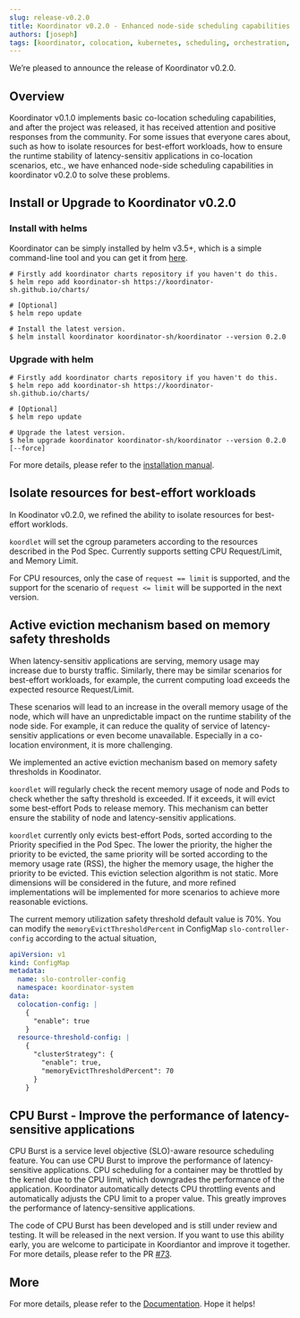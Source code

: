 ```yaml
---
slug: release-v0.2.0
title: Koordinator v0.2.0 - Enhanced node-side scheduling capabilities
authors: [joseph]
tags: [koordinator, colocation, kubernetes, scheduling, orchestration, release]
---
```



We’re pleased to announce the release of Koordinator v0.2.0.

## Overview

Koordinator v0.1.0 implements basic co-location scheduling capabilities, and after the project was released, it has received attention and positive responses from the community.
For some issues that everyone cares about, such as how to isolate resources for best-effort workloads, how to ensure the runtime stability of latency-sensitiv applications in co-location scenarios, etc., we have enhanced node-side scheduling capabilities in koordinator v0.2.0 to solve these problems.

## Install or Upgrade to Koordinator v0.2.0

### Install with helms

Koordinator can be simply installed by helm v3.5+, which is a simple command-line tool and you can get it from [here](https://github.com/helm/helm/releases).

```shell
# Firstly add koordinator charts repository if you haven't do this.
$ helm repo add koordinator-sh https://koordinator-sh.github.io/charts/

# [Optional]
$ helm repo update

# Install the latest version.
$ helm install koordinator koordinator-sh/koordinator --version 0.2.0
```

### Upgrade with helm

```shell
# Firstly add koordinator charts repository if you haven't do this.
$ helm repo add koordinator-sh https://koordinator-sh.github.io/charts/

# [Optional]
$ helm repo update

# Upgrade the latest version.
$ helm upgrade koordinator koordinator-sh/koordinator --version 0.2.0 [--force]
```

For more details, please refer to the [installation manual](/docs/installation).

## Isolate resources for best-effort workloads

In Koodinator v0.2.0, we refined the ability to isolate resources for best-effort worklods. 

`koordlet` will set the cgroup parameters according to the resources described in the Pod Spec. Currently supports setting CPU Request/Limit, and Memory Limit.

For CPU resources, only the case of `request == limit` is supported, and the support for the scenario of `request <= limit` will be supported in the next version.

## Active eviction mechanism based on memory safety thresholds

When latency-sensitiv applications are serving, memory usage may increase due to bursty traffic. Similarly, there may be similar scenarios for best-effort workloads, for example, the current computing load exceeds the expected resource Request/Limit. 

These scenarios will lead to an increase in the overall memory usage of the node, which will have an unpredictable impact on the runtime stability of the node side. For example, it can reduce the quality of service of latency-sensitiv applications or even become unavailable. Especially in a co-location environment, it is more challenging.

We implemented an active eviction mechanism based on memory safety thresholds in Koodinator. 

`koordlet` will regularly check the recent memory usage of node and Pods to check whether the safty threshold is exceeded. If it exceeds, it will evict some best-effort Pods to release memory. This mechanism can better ensure the stability of node and latency-sensitiv applications.

`koordlet` currently only evicts best-effort Pods, sorted according to the Priority specified in the Pod Spec. The lower the priority, the higher the priority to be evicted, the same priority will be sorted according to the memory usage rate (RSS), the higher the memory usage, the higher the priority to be evicted. This eviction selection algorithm is not static. More dimensions will be considered in the future, and more refined implementations will be implemented for more scenarios to achieve more reasonable evictions.

The current memory utilization safety threshold default value is 70%. You can modify the `memoryEvictThresholdPercent` in ConfigMap `slo-controller-config` according to the actual situation, 

```yaml
apiVersion: v1
kind: ConfigMap
metadata:
  name: slo-controller-config
  namespace: koordinator-system
data:
  colocation-config: |
    {
      "enable": true
    }
  resource-threshold-config: |
    {
      "clusterStrategy": {
        "enable": true,
        "memoryEvictThresholdPercent": 70
      }
    }
```

## CPU Burst - Improve the performance of latency-sensitive applications

CPU Burst is a service level objective (SLO)-aware resource scheduling feature. You can use CPU Burst to improve the performance of latency-sensitive applications. CPU scheduling for a container may be throttled by the kernel due to the CPU limit, which downgrades the performance of the application. Koordinator automatically detects CPU throttling events and automatically adjusts the CPU limit to a proper value. This greatly improves the performance of latency-sensitive applications. 

The code of CPU Burst has been developed and is still under review and testing. It will be released in the next version. If you want to use this ability early, you are welcome to participate in Koordiantor and improve it together. For more details, please refer to the PR [#73](https://github.com/koordinator-sh/koordinator/pull/73).

## More

For more details, please refer to the [Documentation](/docs). Hope it helps!
